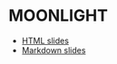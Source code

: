 MOONLIGHT
==========

+ [HTML slides](https://t3rodrig.github.io/RecSys-slides/)
+ [Markdown slides](index.Rmd)
